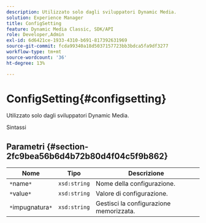 ```yaml
---
description: Utilizzato solo dagli sviluppatori Dynamic Media.
solution: Experience Manager
title: ConfigSetting
feature: Dynamic Media Classic, SDK/API
role: Developer,Admin
exl-id: 6d6421ce-1933-4310-b691-817392631969
source-git-commit: fcda99340a18d5037157723bb3bdca5fa9df3277
workflow-type: tm+mt
source-wordcount: '36'
ht-degree: 13%

---
```


# ConfigSetting{#configsetting}

Utilizzato solo dagli sviluppatori Dynamic Media.

Sintassi

## Parametri {#section-2fc9bea56b6d4b72b80d4f04c5f9b862}

| Nome | Tipo | Descrizione |
|---|---|---|
| `*`name`*` | `xsd:string` | Nome della configurazione. |
| `*`value`*` | `xsd:string` | Valore di configurazione. |
| `*`impugnatura`*` | `xsd:string` | Gestisci la configurazione memorizzata. |
